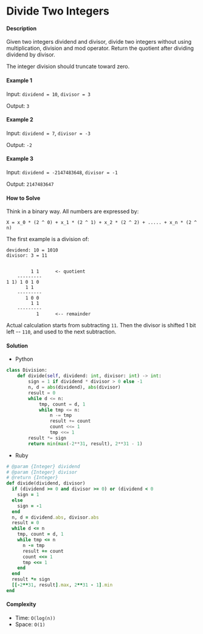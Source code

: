 # Divide Two Integers

#### Description

Given two integers dividend and divisor, divide two integers without using multiplication, division and mod operator.
Return the quotient after dividing dividend by divisor.

The integer division should truncate toward zero.

#### Example 1
Input: `dividend = 10`, `divisor = 3`

Output: `3`

#### Example 2
Input: `dividend = 7`, `divisor = -3`

Output: `-2`

#### Example 3
Input: `dividend = -2147483648`, `divisor = -1`

Output: `2147483647`

#### How to Solve

Think in a binary way. All numbers are expressed by:

```
X = x_0 * (2 ^ 0) + x_1 * (2 ^ 1) + x_2 * (2 ^ 2) + ..... + x_n * (2 ^ n)
```

The first example is a division of:

```
devidend: 10 = 1010
divisor: 3 = 11


         1 1      <- quotient
    ---------
1 1) 1 0 1 0
       1 1
    ---------
       1 0 0
         1 1
    ---------
           1      <-- remainder
```

Actual calculation starts from subtracting `11`. Then the divisor is shifted 1 bit left -- `110`, and used to the next subtraction.

#### Solution
- Python

```python
class Division:
    def divide(self, dividend: int, divisor: int) -> int:
        sign = 1 if dividend * divisor > 0 else -1
        n, d = abs(dividend), abs(divisor)
        result = 0
        while d <= n:
            tmp, count = d, 1
            while tmp <= n:
                n -= tmp
                result += count
                count <<= 1
                tmp <<= 1
        result *= sign
        return min(max(-2**31, result), 2**31 - 1)
```

- Ruby

```ruby
# @param {Integer} dividend
# @param {Integer} divisor
# @return {Integer}
def divide(dividend, divisor)
  if (dividend >= 0 and divisor >= 0) or (dividend < 0 
    sign = 1
  else
    sign = -1
  end
  n, d = dividend.abs, divisor.abs
  result = 0
  while d <= n
    tmp, count = d, 1
    while tmp <= n
      n -= tmp
      result += count
      count <<= 1
      tmp <<= 1
    end
  end
  result *= sign
  [[-2**31, result].max, 2**31 - 1].min
end
```

#### Complexity
- Time: `O(log(n))`
- Space: `O(1)`